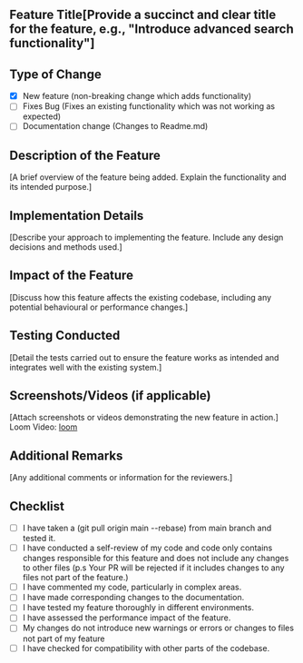 ## Feature Title[Provide a succinct and clear title for the feature, e.g., "Introduce advanced search functionality"]

## Type of Change
- [X] New feature (non-breaking change which adds functionality)
- [ ] Fixes Bug (Fixes an existing functionality which was not working as expected)
- [ ] Documentation change (Changes to Readme.md)

## Description of the Feature
[A brief overview of the feature being added. Explain the functionality and its intended purpose.]

## Implementation Details
[Describe your approach to implementing the feature. Include any design decisions and methods used.]

## Impact of the Feature
[Discuss how this feature affects the existing codebase, including any potential behavioural or performance changes.]

## Testing Conducted
[Detail the tests carried out to ensure the feature works as intended and integrates well with the existing system.]

## Screenshots/Videos (if applicable)
[Attach screenshots or videos demonstrating the new feature in action.]
Loom Video: [loom](https://www.loom.com/)

## Additional Remarks
[Any additional comments or information for the reviewers.]

## Checklist
- [ ] I have taken a (git pull origin main --rebase) from main branch and tested it.
- [ ] I have conducted a self-review of my code and code only contains changes responsible for this feature and does not include any changes to other files (p.s Your PR will be rejected if it includes changes to any files not part of the feature.)
- [ ] I have commented my code, particularly in complex areas.
- [ ] I have made corresponding changes to the documentation.
- [ ] I have tested my feature thoroughly in different environments.
- [ ] I have assessed the performance impact of the feature.
- [ ] My changes do not introduce new warnings or errors or changes to files not part of my feature
- [ ] I have checked for compatibility with other parts of the codebase.